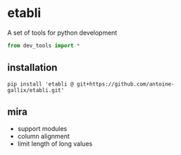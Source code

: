 




# etabli

A set of tools for python development

```python
from dev_tools import *
```

## installation 
```
pip install 'etabli @ git+https://github.com/antoine-gallix/etabli.git'
```


## mira

- support modules
- column alignment
- limit length of long values

